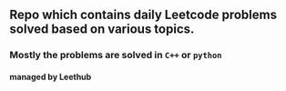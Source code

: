## Repo which contains daily Leetcode problems solved based on various topics.

### Mostly the problems are solved in `C++` or `python`

#### managed by Leethub
